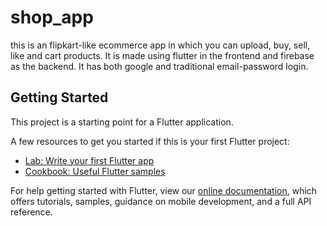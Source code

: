 # shop_app

this is an flipkart-like ecommerce app in which you can upload, buy, sell, like and cart products. It is made using flutter in the frontend and firebase as the backend. It has both google and traditional email-password login.

## Getting Started

This project is a starting point for a Flutter application.

A few resources to get you started if this is your first Flutter project:

- [Lab: Write your first Flutter app](https://flutter.dev/docs/get-started/codelab)
- [Cookbook: Useful Flutter samples](https://flutter.dev/docs/cookbook)

For help getting started with Flutter, view our
[online documentation](https://flutter.dev/docs), which offers tutorials,
samples, guidance on mobile development, and a full API reference.
